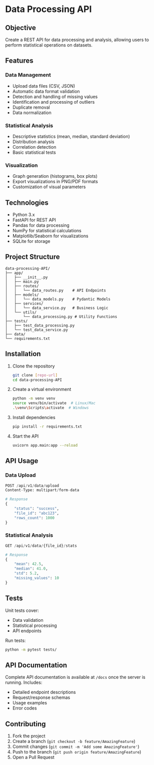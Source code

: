 # Data Processing API

## Objective
Create a REST API for data processing and analysis, allowing users to perform statistical operations on datasets.

## Features

### Data Management
- Upload data files (CSV, JSON)
- Automatic data format validation
- Detection and handling of missing values
- Identification and processing of outliers
- Duplicate removal
- Data normalization

### Statistical Analysis
- Descriptive statistics (mean, median, standard deviation)
- Distribution analysis
- Correlation detection
- Basic statistical tests

### Visualization
- Graph generation (histograms, box plots)
- Export visualizations in PNG/PDF formats
- Customization of visual parameters

## Technologies
- Python 3.x
- FastAPI for REST API
- Pandas for data processing
- NumPy for statistical calculations
- Matplotlib/Seaborn for visualizations
- SQLite for storage

## Project Structure
```
data-processing-API/
├── app/
│   ├── __init__.py
│   ├── main.py
│   ├── routes/
│   │   └── data_routes.py    # API Endpoints
│   ├── models/
│   │   └── data_models.py    # Pydantic Models
│   ├── services/
│   │   └── data_service.py   # Business Logic
│   └── utils/
│       └── data_processing.py # Utility Functions
├── tests/
│   ├── test_data_processing.py
│   └── test_data_service.py
├── data/
└── requirements.txt
```

## Installation
1. Clone the repository
   ```bash
   git clone [repo-url]
   cd data-processing-API
   ```

2. Create a virtual environment
   ```bash
   python -m venv venv
   source venv/bin/activate  # Linux/Mac
   .\venv\Scripts\activate  # Windows
   ```

3. Install dependencies
   ```bash
   pip install -r requirements.txt
   ```

4. Start the API
   ```bash
   uvicorn app.main:app --reload
   ```

## API Usage

### Data Upload
```python
POST /api/v1/data/upload
Content-Type: multipart/form-data

# Response
{
    "status": "success",
    "file_id": "abc123",
    "rows_count": 1000
}
```

### Statistical Analysis
```python
GET /api/v1/data/{file_id}/stats

# Response
{
    "mean": 42.5,
    "median": 41.0,
    "std": 5.2,
    "missing_values": 10
}
```

## Tests
Unit tests cover:
- Data validation
- Statistical processing
- API endpoints

Run tests:
```bash
python -m pytest tests/
```

## API Documentation
Complete API documentation is available at `/docs` once the server is running.
Includes:
- Detailed endpoint descriptions
- Request/response schemas
- Usage examples
- Error codes

## Contributing
1. Fork the project
2. Create a branch (`git checkout -b feature/AmazingFeature`)
3. Commit changes (`git commit -m 'Add some AmazingFeature'`)
4. Push to the branch (`git push origin feature/AmazingFeature`)
5. Open a Pull Request